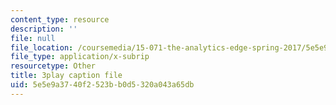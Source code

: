 ```yaml
---
content_type: resource
description: ''
file: null
file_location: /coursemedia/15-071-the-analytics-edge-spring-2017/5e5e9a3740f2523bb0d5320a043a65db_1G6iJmM64LA.vtt
file_type: application/x-subrip
resourcetype: Other
title: 3play caption file
uid: 5e5e9a37-40f2-523b-b0d5-320a043a65db
---
```

